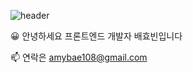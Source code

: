 ![header](https://capsule-render.vercel.app/api?type=waving&color=auto&height=250&section=header&text=hyobinBae&fontSize=75)
 
😀 안녕하세요 프론트엔드 개발자 배효빈입니다

📫 연락은 amybae108@gmail.com 
